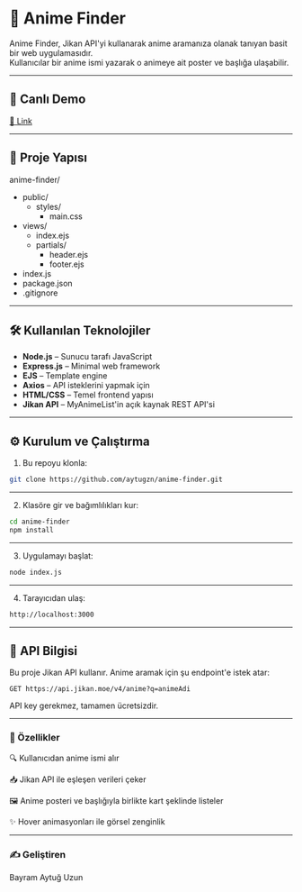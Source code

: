 # 🎌 Anime Finder

Anime Finder, Jikan API'yi kullanarak anime aramanıza olanak tanıyan basit bir web uygulamasıdır.  
Kullanıcılar bir anime ismi yazarak o animeye ait poster ve başlığa ulaşabilir.  

---

## 🚀 Canlı Demo

[🔗 Link](https://anime-finder-5wfg.onrender.com/)

---

## 🧱 Proje Yapısı

anime-finder/
- public/
  - styles/
    - main.css
- views/
  - index.ejs
  - partials/
    - header.ejs
    - footer.ejs
- index.js
- package.json
- .gitignore


---

## 🛠️ Kullanılan Teknolojiler

- **Node.js** – Sunucu tarafı JavaScript
- **Express.js** – Minimal web framework
- **EJS** – Template engine
- **Axios** – API isteklerini yapmak için
- **HTML/CSS** – Temel frontend yapısı
- **Jikan API** – MyAnimeList'in açık kaynak REST API'si


---

## ⚙️ Kurulum ve Çalıştırma

1. Bu repoyu klonla:

```bash
git clone https://github.com/aytugzn/anime-finder.git
```
---

2. Klasöre gir ve bağımlılıkları kur:

```bash
cd anime-finder
npm install
```
---

3. Uygulamayı başlat:

```bash
node index.js
```

---

4. Tarayıcıdan ulaş:

```bash
http://localhost:3000
```

---

## 📄 API Bilgisi

Bu proje Jikan API kullanır.
Anime aramak için şu endpoint'e istek atar:

```http
GET https://api.jikan.moe/v4/anime?q=animeAdi
```
API key gerekmez, tamamen ücretsizdir.

---

### 📌 Özellikler

🔍 Kullanıcıdan anime ismi alır

📥 Jikan API ile eşleşen verileri çeker

🖼️ Anime posteri ve başlığıyla birlikte kart şeklinde listeler

✨ Hover animasyonları ile görsel zenginlik

---

### ✍️ Geliştiren

Bayram Aytuğ Uzun
